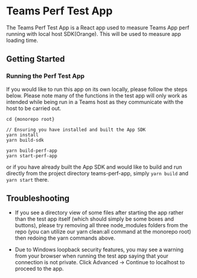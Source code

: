 # Teams Perf Test App

The Teams Perf Test App is a React app used to measure Teams App perf running with local host SDK(Orange). This will be used to measure app loading time.

## Getting Started

### Running the Perf Test App
If you would like to run this app on its own locally, please follow the steps below. Please note many of the functions in the test app will only work as intended while being run in a Teams host as they communicate with the host to be carried out.

```
cd {monorepo root}

// Ensuring you have installed and built the App SDK
yarn install
yarn build-sdk

yarn build-perf-app
yarn start-perf-app
```

or if you have already built the App SDK and would like to build and run directly from the project directory teams-perf-app, simply `yarn build` and `yarn start` there.

## Troubleshooting

* If you see a directory view of some files after starting the app rather than the test app itself (which should simply be some boxes and buttons), please try removing all three node_modules folders from the repo (you can utilize our yarn clean:all command at the monorepo root) then redoing the yarn commands above.

* Due to Windows loopback security features, you may see a warning from your browser when running the test app saying that your connection is not private. Click Advanced -> Continue to localhost to proceed to the app.